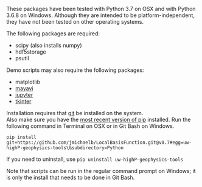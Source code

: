 These packages have been tested with Python 3.7 on OSX and with Python 3.6.8 on Windows. 
Although they are intended to be platform-independent, they have not been tested on other operating systems.


The following packages are required:
- scipy (also installs numpy)
- hdf5storage
- psutil

Demo scripts may also require the following packages:
- matplotlib
- [mayavi](https://docs.enthought.com/mayavi/mayavi/installation.html?highlight=install) 
- [jupyter](https://jupyter.readthedocs.io/en/latest/install.html)
- [tkinter](https://docs.python.org/3/library/tkinter.html?highlight=tkinter#module-tkinter)


Installation requires that [git](https://www.git-scm.com/downloads) be installed on the system.  
Also make sure you have the [most recent version of pip](https://pip.pypa.io/en/stable/installing/#upgrading-pip) 
installed.  Run the following command in Terminal on OSX or in Git Bash on Windows.  

``pip install git+https://github.com/jmichaelb/LocalBasisFunction.git@v0.7#egg=uw-highP-geophysics-tools\&subdirectory=Python``

If you need to uninstall, use 
``pip uninstall uw-highP-geophysics-tools``

Note that scripts can be run in the regular command prompt on Windows; it is only the install that needs to be done 
in Git Bash.




